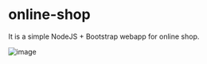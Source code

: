 # online-shop

It is a simple NodeJS + Bootstrap webapp for online shop.

![image](https://user-images.githubusercontent.com/24967634/152449419-ddb58218-bbe6-4f83-847c-a90aec593556.png)
